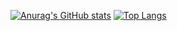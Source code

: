 [![Anurag's GitHub stats](https://github-readme-stats.vercel.app/api?username=chika1072&show_icons=true&theme=catpuccin_mocha)](https://github.com/anuraghazra/github-readme-stats)
[![Top Langs](https://github-readme-stats.vercel.app/api/top-langs/?username=chika1072&show_icons=true&theme=catpuccin_mocha)](https://github.com/anuraghazra/github-readme-stats)
